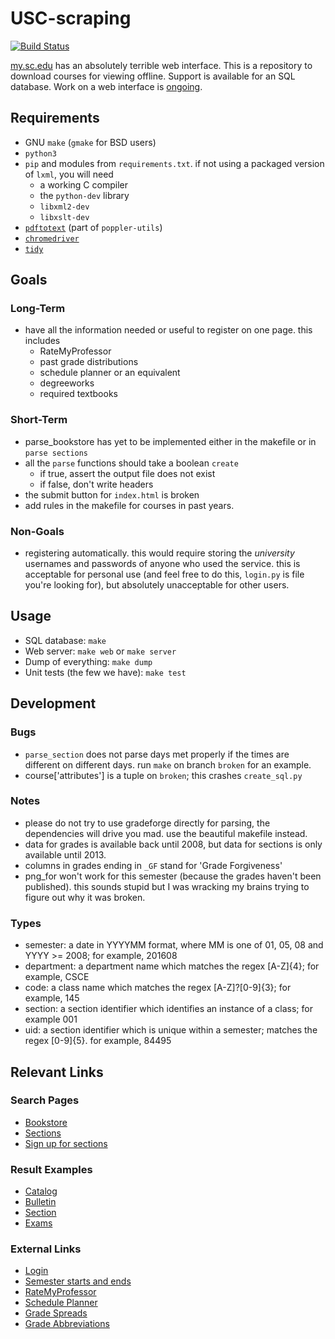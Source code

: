 # USC-scraping
[![Build Status](https://travis-ci.org/jyn514/GradeForge.svg?branch=dev)](https://travis-ci.org/jyn514/GradeForge)

[my.sc.edu](https://ssb.onecarolina.sc.edu/BANP/bwskfcls.P_GetCrse) has an
absolutely terrible web interface. This is a repository to download courses for
viewing offline. Support is available for an SQL database. Work on a web
interface is [ongoing](https://github.com/jyn514/GradeForge/tree/frontend).

## Requirements
- GNU `make` (`gmake` for BSD users)
- `python3`
- `pip` and modules from `requirements.txt`. if not using a packaged version of `lxml`, you will need
	- a working C compiler
	- the `python-dev` library
	- `libxml2-dev`
	- `libxslt-dev`
- [`pdftotext`](https://poppler.freedesktop.org/) (part of `poppler-utils`)
- [`chromedriver`](http://chromedriver.chromium.org/)
- [`tidy`](http://www.html-tidy.org/)

## Goals
### Long-Term
- have all the information needed or useful to register on one page. this includes
	- RateMyProfessor
	- past grade distributions
	- schedule planner or an equivalent
	- degreeworks
	- required textbooks

### Short-Term
- parse_bookstore has yet to be implemented either in the makefile or in `parse sections`
- all the `parse` functions should take a boolean `create`
	- if true, assert the output file does not exist
	- if false, don't write headers
- the submit button for `index.html` is broken
- add rules in the makefile for courses in past years.

### Non-Goals
- registering automatically. this would require storing the *university*
usernames and passwords of anyone who used the service. this is acceptable
for personal use (and feel free to do this, `login.py` is file you're looking
for), but absolutely unacceptable for other users.


## Usage
- SQL database: `make`
- Web server: `make web` or `make server`
- Dump of everything: `make dump`
- Unit tests (the few we have): `make test`

## Development
### Bugs
- `parse_section` does not parse days met properly if the times are different
on different days. run `make` on branch `broken` for an example.
- course['attributes'] is a tuple on `broken`; this crashes `create_sql.py`

### Notes
- please do not try to use gradeforge directly for parsing,
the dependencies will drive you mad. use the beautiful makefile instead.
- data for grades is available back until 2008, but data for sections is only available until 2013.
- columns in grades ending in `_GF` stand for 'Grade Forgiveness'
- png_for won't work for this semester (because the grades haven't been published).
  this sounds stupid but I was wracking my brains trying to figure out why it was broken.

### Types
- semester: a date in YYYYMM format, where MM is one of 01, 05, 08 and YYYY >= 2008; for example, 201608
- department: a department name which matches the regex [A-Z]{4}; for example, CSCE
- code: a class name which matches the regex [A-Z]?[0-9]{3}; for example, 145
- section: a section identifier which identifies an instance of a class; for example 001
- uid: a section identifier which is unique within a semester; matches the regex [0-9]{5}. for example, 84495

## Relevant Links
### Search Pages
- [Bookstore](http://sc.bncollege.com/webapp/wcs/stores/servlet/TBWizardView?catalogId=10001&langId=-1&storeId=10052)
- [Sections](https://ssb.onecarolina.sc.edu/BANP/bwckschd.p_disp_dyn_sched)
- [Sign up for sections](https://ssb.onecarolina.sc.edu/BANP/bwskfreg.P_AltPin)

### Result Examples
- [Catalog](https://ssb.onecarolina.sc.edu/BANP/bwckctlg.p_disp_course_detail?cat_term_in=201808&subj_code_in=BADM&crse_numb_in=B210)
- [Bulletin](http://bulletin.sc.edu/preview_course.php?catoid=70&coid=85439)
- [Section](https://ssb.onecarolina.sc.edu/BANP/bwckschd.p_disp_detail_sched?term_in=201808&crn_in=12566)
- [Exams](https://www.sc.edu/about/offices_and_divisions/registrar/final_exams/final-exams-spring-2018.php)

### External Links
- [Login](https://cas.auth.sc.edu/cas/login)
- [Semester starts and ends](https://my.sc.edu/codes/partofterms/list)
- [RateMyProfessor](https://www.ratemyprofessors.com/search.jsp?queryBy=schoolId&schoolID=1309)
- [Schedule Planner](https://sc.collegescheduler.com/entry)
- [Grade Spreads](https://www.sc.edu/about/offices_and_divisions/registrar/toolbox/grade_processing/grade_spreads/index.php)
- [Grade Abbreviations](https://www.sc.edu/about/offices_and_divisions/registrar/transcripts_and_records/grade_point_scale/index.php)
